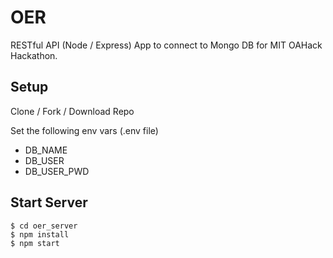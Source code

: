 # OER

RESTful API (Node / Express) App to connect to Mongo DB for MIT OAHack Hackathon.

## Setup
Clone / Fork / Download Repo

Set the following env vars (.env file)

* DB_NAME
* DB_USER
* DB_USER_PWD

## Start Server
```
$ cd oer_server
$ npm install
$ npm start
```
